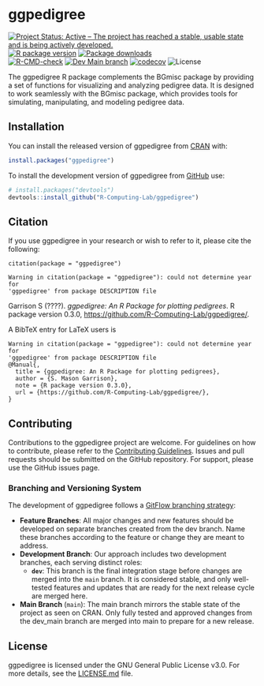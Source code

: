 
<!-- README.md is generated from README.Rmd. Please edit that file -->

# ggpedigree

<!-- badges: start -->

[![Project Status: Active – The project has reached a stable, usable
state and is being actively
developed.](https://www.repostatus.org/badges/latest/active.svg)](https://www.repostatus.org/#active)
[![R package
version](https://www.r-pkg.org/badges/version/ggpedigree)](https://cran.r-project.org/package=ggpedigree)
[![Package
downloads](https://cranlogs.r-pkg.org/badges/grand-total/ggpedigree)](https://cran.r-project.org/package=BGmisc)</br>
[![R-CMD-check](https://github.com/R-Computing-Lab/ggpedigree/actions/workflows/R-CMD-check.yaml/badge.svg)](https://github.com/R-Computing-Lab/ggpedigree/actions/workflows/R-CMD-check.yaml)
[![Dev Main
branch](https://github.com/R-Computing-Lab/ggpedigree/actions/workflows/R-CMD-devcheck.yaml/badge.svg)](https://github.com/R-Computing-Lab/ggpedigree/actions/workflows/R-CMD-devcheck.yaml)
[![codecov](https://codecov.io/gh/R-Computing-Lab/ggpedigree/graph/badge.svg)](https://codecov.io/gh/R-Computing-Lab/ggpedigree)
![License](https://img.shields.io/badge/License-GPL_v3-blue.svg)
<!-- badges: end -->

The ggpedigree R package complements the BGmisc package by providing a
set of functions for visualizing and analyzing pedigree data. It is
designed to work seamlessly with the BGmisc package, which provides
tools for simulating, manipulating, and modeling pedigree data.

## Installation

You can install the released version of ggpedigree from
[CRAN](https://cran.r-project.org/) with:

``` r
install.packages("ggpedigree")
```

To install the development version of ggpedigree from
[GitHub](https://github.com/) use:

``` r
# install.packages("devtools")
devtools::install_github("R-Computing-Lab/ggpedigree")
```

## Citation

If you use ggpedigree in your research or wish to refer to it, please
cite the following:

    citation(package = "ggpedigree")

    Warning in citation(package = "ggpedigree"): could not determine year for
    'ggpedigree' from package DESCRIPTION file

Garrison S (????). *ggpedigree: An R Package for plotting pedigrees*. R
package version 0.3.0, <https://github.com/R-Computing-Lab/ggpedigree/>.

A BibTeX entry for LaTeX users is

    Warning in citation(package = "ggpedigree"): could not determine year for
    'ggpedigree' from package DESCRIPTION file
    @Manual{,
      title = {ggpedigree: An R Package for plotting pedigrees},
      author = {S. Mason Garrison},
      note = {R package version 0.3.0},
      url = {https://github.com/R-Computing-Lab/ggpedigree/},
    }

## Contributing

Contributions to the ggpedigree project are welcome. For guidelines on
how to contribute, please refer to the [Contributing
Guidelines](https://github.com/R-Computing-Lab/ggpedigree/blob/main/CONTRIBUTING.md).
Issues and pull requests should be submitted on the GitHub repository.
For support, please use the GitHub issues page.

### Branching and Versioning System

The development of ggpedigree follows a [GitFlow branching
strategy](https://tilburgsciencehub.com/topics/automation/version-control/advanced-git/git-branching-strategies/):

- **Feature Branches**: All major changes and new features should be
  developed on separate branches created from the dev branch. Name these
  branches according to the feature or change they are meant to address.
- **Development Branch**: Our approach includes two development
  branches, each serving distinct roles:
  - **`dev`**: This branch is the final integration stage before changes
    are merged into the `main` branch. It is considered stable, and only
    well-tested features and updates that are ready for the next release
    cycle are merged here.
- **Main Branch** (`main`): The main branch mirrors the stable state of
  the project as seen on CRAN. Only fully tested and approved changes
  from the dev_main branch are merged into main to prepare for a new
  release.

## License

ggpedigree is licensed under the GNU General Public License v3.0. For
more details, see the
[LICENSE.md](https://github.com/R-Computing-Lab/ggpedigree/blob/main/LICENSE.md)
file.
